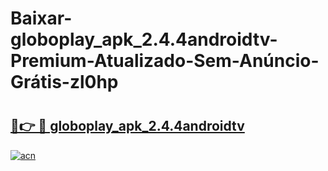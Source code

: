 # Baixar-globoplay_apk_2.4.4androidtv-Premium-Atualizado-Sem-Anúncio-Grátis-zl0hp

# <h2><a href="https://xg0ad8.esa.edu.pl?src=globoplay_apk_2.4.4androidtv&ref=zl0hp">🔗👉 🔴 globoplay_apk_2.4.4androidtv</a></h2>

[![acn](https://github.com/user-attachments/assets/0f9c940e-d8b0-45ae-aac7-cd30a18b3e1c)](https://xg0ad8.esa.edu.pl?src=globoplay_apk_2.4.4androidtv&ref=zl0hp)

